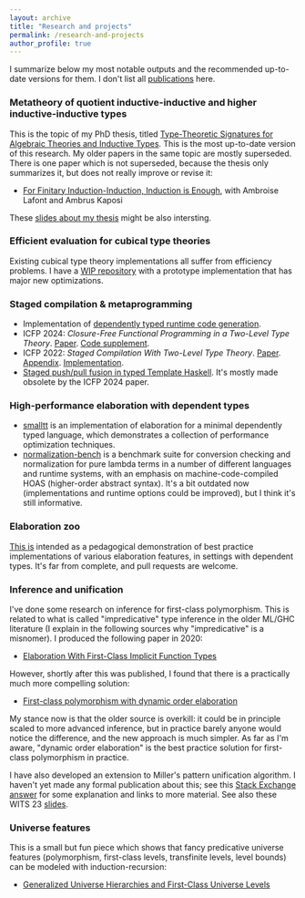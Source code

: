 ```yaml
---
layout: archive
title: "Research and projects"
permalink: /research-and-projects
author_profile: true
---
```


I summarize below my most notable outputs and the recommended up-to-date
versions for them. I don't list all [publications](/publications) here.

### Metatheory of quotient inductive-inductive and higher inductive-inductive types

This is the topic of my PhD thesis, titled [Type-Theoretic Signatures for
Algebraic Theories and Inductive Types](pdfs/phdthesis_compact.pdf). This is the most
up-to-date version of this research. My older papers in the same topic are
mostly superseded. There is one paper which is not superseded, because the
thesis only summarizes it, but does not really improve or revise it:

- [For Finitary Induction-Induction, Induction is Enough](https://drops.dagstuhl.de/opus/volltexte/2020/13070/), with
  Ambroise Lafont and Ambrus Kaposi

These [slides about my thesis](pdfs/wg6stockholm.pdf) might be also intersting.

### Efficient evaluation for cubical type theories

Existing cubical type theory implementations all suffer from efficiency problems.
I have a [WIP repository](https://github.com/AndrasKovacs/cubeval) with a
prototype implementation that has major new optimizations.

### Staged compilation & metaprogramming

- Implementation of [dependently typed runtime code generation](https://github.com/AndrasKovacs/dtt-rtcg).
- ICFP 2024: *Closure-Free Functional Programming in a Two-Level Type Theory*. [Paper](pdfs/2ltt_icfp24.pdf). [Code supplement](https://github.com/AndrasKovacs/staged/tree/main/icfp24paper/supplement).
- ICFP 2022: *Staged Compilation With Two-Level Type Theory*. [Paper](pdfs/2ltt.pdf). [Appendix](pdfs/2ltt_appendix.pdf). [Implementation](https://github.com/AndrasKovacs/staged).
- [Staged push/pull fusion in typed Template Haskell](https://github.com/AndrasKovacs/staged-fusion). It's mostly made obsolete by the ICFP 2024 paper.

### High-performance elaboration with dependent types

- [smalltt](https://github.com/AndrasKovacs/smalltt) is an implementation of
  elaboration for a minimal dependently typed language, which demonstrates a
  collection of performance optimization techniques.
- [normalization-bench](https://github.com/AndrasKovacs/normalization-bench) is
  a benchmark suite for conversion checking and normalization for pure lambda
  terms in a number of different languages and runtime systems, with an emphasis
  on machine-code-compiled HOAS (higher-order abstract syntax). It's a bit outdated now
  (implementations and runtime options could be improved), but I think it's
  still informative.

### Elaboration zoo

[This is](https://github.com/AndrasKovacs/elaboration-zoo) intended as a
pedagogical demonstration of best practice implementations of various
elaboration features, in settings with dependent types. It's far from complete,
and pull requests are welcome.

### Inference and unification

I've done some research on inference for first-class polymorphism. This is related to
what is called "impredicative" type inference in the older ML/GHC literature (I
explain in the following sources why "impredicative" is a misnomer). I produced
the following paper in 2020:

- [Elaboration With First-Class Implicit Function Types](https://dl.acm.org/doi/10.1145/3408983)

However, shortly after this was published, I found that there is a practically much more compelling
solution:

- [First-class polymorphism with dynamic order
  elaboration](https://github.com/AndrasKovacs/elaboration-zoo/tree/master/06-first-class-poly)

My stance now is that the older source is overkill: it could be in principle
scaled to more advanced inference, but in practice barely anyone would notice
the difference, and the new approach is much simpler. As far as I'm aware,
"dynamic order elaboration" is the best practice solution for first-class
polymorphism in practice.

I have also developed an extension to Miller's pattern unification algorithm. I
haven't yet made any formal publication about this; see this [Stack Exchange
answer](https://cstheory.stackexchange.com/questions/50914/swapping-arguments-of-variables-in-higher-order-pattern-unification/50918#50918)
for some explanation and links to more material. See also these WITS 23
[slides](pdfs/wits24prez.pdf).

### Universe features

This is a small but fun piece which shows that fancy predicative universe features (polymorphism, first-class levels, transfinite levels, level bounds) can be modeled with induction-recursion:

- [Generalized Universe Hierarchies and First-Class Universe Levels](https://drops.dagstuhl.de/opus/volltexte/2022/15748/pdf/LIPIcs-CSL-2022-28.pdf)
